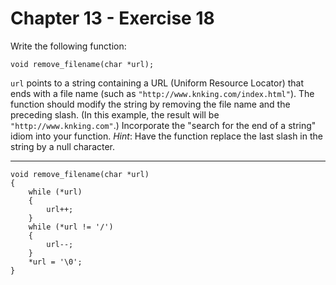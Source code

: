 # Chapter 13 - Exercise 18

Write the following function:

```
void remove_filename(char *url);
```

`url` points to a string containing a URL (Uniform Resource Locator) that ends with a file name (such as `"http://www.knking.com/index.html"`). The function should modify the string by removing the file name and the preceding slash. (In this example, the result will be `"http://www.knking.com"`.) Incorporate the "search for the end of a string" idiom into your function. _Hint_: Have the function replace the last slash in the string by a null character.

---

```
void remove_filename(char *url)
{
    while (*url)
    {
        url++;
    }
    while (*url != '/')
    {
        url--;
    }
    *url = '\0';
}
```
